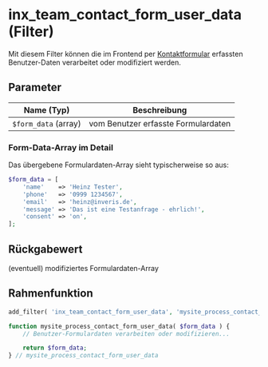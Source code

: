 # inx_team_contact_form_user_data (Filter)

Mit diesem Filter können die im Frontend per [Kontaktformular](../komponenten/kontaktformular) erfassten Benutzer-Daten verarbeitet oder modifiziert werden.

## Parameter

| Name (Typ) | Beschreibung |
| ---------- | ------------ |
| `$form_data` (array) | vom Benutzer erfasste Formulardaten |

### Form-Data-Array im Detail

Das übergebene Formulardaten-Array sieht typischerweise so aus:

```php
$form_data = [
	'name'    => 'Heinz Tester',
	'phone'   => '0999 1234567',
	'email'   => 'heinz@inveris.de',
	'message' => 'Das ist eine Testanfrage - ehrlich!',
	'consent' => 'on',
];
```

## Rückgabewert

(eventuell) modifiziertes Formulardaten-Array

## Rahmenfunktion

[](_info-snippet-einbindung.md ':include')

```php
add_filter( 'inx_team_contact_form_user_data', 'mysite_process_contact_form_user_data' );

function mysite_process_contact_form_user_data( $form_data ) {
	// Benutzer-Formulardaten verarbeiten oder modifizieren...

	return $form_data;
} // mysite_process_contact_form_user_data
```

[](_backlink.md ':include')